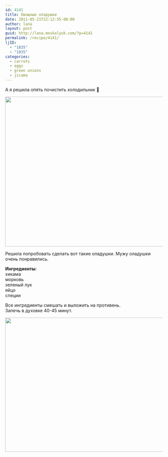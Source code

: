 ```yaml
---
id: 4141
title: Овощные оладушки
date: 2011-05-21T22:12:55-08:00
author: lana
layout: post
guid: http://lana.moskalyuk.com/?p=4141
permalink: /recipe/4141/
ljID:
  - "1835"
  - "1835"
categories:
  - carrots
  - eggs
  - green onions
  - jicama
---
```

А я решила опять почистить холодильник 🙂

<img loading="lazy" class="alignnone" title="Carrot and jicama fritters" src="http://farm3.static.flickr.com/2008/5742315396_71ec1e9cd3_z.jpg" alt="" width="640" height="477" /> 

Решила попробовать сделать вот такие оладушки. Мужу оладушки очень понравились.

**Ингредиенты**:  
хикама  
морковь  
зеленый лук  
яйцо  
специи

Все ингредиенты смешать и выложить на противень.  
Запечь в духовке 40-45 минут.

<img loading="lazy" class="alignnone" title="Carrot and jicama fritters" src="http://farm4.static.flickr.com/3067/5742320588_d64268d0ae_z.jpg" alt="" width="640" height="427" />
